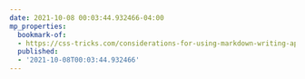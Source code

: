 ```yaml
---
date: 2021-10-08 00:03:44.932466-04:00
mp_properties:
  bookmark-of:
  - https://css-tricks.com/considerations-for-using-markdown-writing-apps-on-static-sites/
  published:
  - '2021-10-08T00:03:44.932466'
---
```


